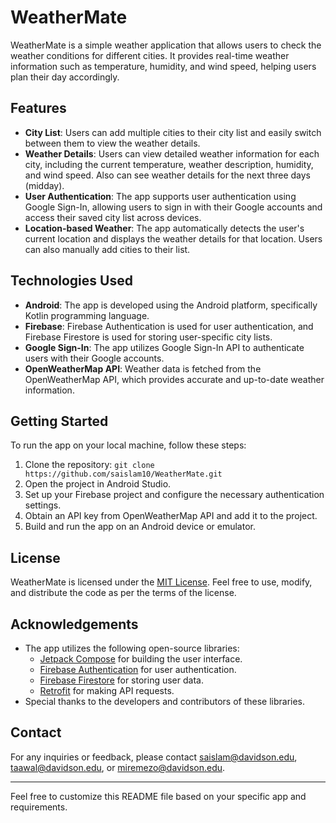 # WeatherMate

WeatherMate is a simple weather application that allows users to check the weather conditions for different cities. It provides real-time weather information such as temperature, humidity, and wind speed, helping users plan their day accordingly.

## Features

- **City List**: Users can add multiple cities to their city list and easily switch between them to view the weather details.
- **Weather Details**: Users can view detailed weather information for each city, including the current temperature, weather description, humidity, and wind speed. Also can see weather details for the next three days (midday).
- **User Authentication**: The app supports user authentication using Google Sign-In, allowing users to sign in with their Google accounts and access their saved city list across devices.
- **Location-based Weather**: The app automatically detects the user's current location and displays the weather details for that location. Users can also manually add cities to their list.

## Technologies Used

- **Android**: The app is developed using the Android platform, specifically Kotlin programming language.
- **Firebase**: Firebase Authentication is used for user authentication, and Firebase Firestore is used for storing user-specific city lists.
- **Google Sign-In**: The app utilizes Google Sign-In API to authenticate users with their Google accounts.
- **OpenWeatherMap API**: Weather data is fetched from the OpenWeatherMap API, which provides accurate and up-to-date weather information.

## Getting Started

To run the app on your local machine, follow these steps:

1. Clone the repository: `git clone https://github.com/saislam10/WeatherMate.git`
2. Open the project in Android Studio.
3. Set up your Firebase project and configure the necessary authentication settings.
4. Obtain an API key from OpenWeatherMap API and add it to the project.
5. Build and run the app on an Android device or emulator.

## License

WeatherMate is licensed under the [MIT License](https://opensource.org/licenses/MIT). Feel free to use, modify, and distribute the code as per the terms of the license.

## Acknowledgements

- The app utilizes the following open-source libraries:
  - [Jetpack Compose](https://developer.android.com/jetpack/compose) for building the user interface.
  - [Firebase Authentication](https://firebase.google.com/docs/auth) for user authentication.
  - [Firebase Firestore](https://firebase.google.com/docs/firestore) for storing user data.
  - [Retrofit](https://square.github.io/retrofit/) for making API requests.
- Special thanks to the developers and contributors of these libraries.

## Contact

For any inquiries or feedback, please contact [saislam@davidson.edu](mailto:saislam@davidson.edu), [taawal@davidson.edu](taawal@davidson.edu), or [miremezo@davidson.edu](mailto:miremezo@davidson.edu).

---

Feel free to customize this README file based on your specific app and requirements.
